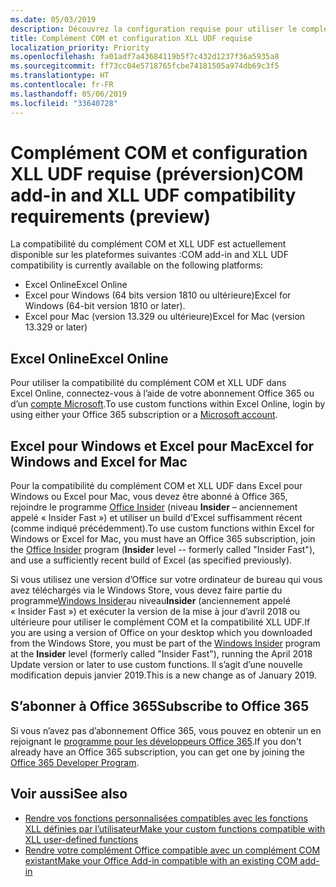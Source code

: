 ```yaml
---
ms.date: 05/03/2019
description: Découvrez la configuration requise pour utiliser le complément COM et les fonctionnalités de compatibilité XLL UDF.
title: Complément COM et configuration XLL UDF requise
localization_priority: Priority
ms.openlocfilehash: fa01adf7a43684119b5f7c432d1237f36a5935a8
ms.sourcegitcommit: ff73cc04e5718765fcbe74181505a974db69c3f5
ms.translationtype: HT
ms.contentlocale: fr-FR
ms.lasthandoff: 05/06/2019
ms.locfileid: "33640728"
---
```

# <a name="com-add-in-and-xll-udf-compatibility-requirements-preview"></a><span data-ttu-id="4bd90-103">Complément COM et configuration XLL UDF requise (préversion)</span><span class="sxs-lookup"><span data-stu-id="4bd90-103">COM add-in and XLL UDF compatibility requirements (preview)</span></span>

<span data-ttu-id="4bd90-104">La compatibilité du complément COM et XLL UDF est actuellement disponible sur les plateformes suivantes :</span><span class="sxs-lookup"><span data-stu-id="4bd90-104">COM add-in and XLL UDF compatibility is currently available on the following platforms:</span></span>

- <span data-ttu-id="4bd90-105">Excel Online</span><span class="sxs-lookup"><span data-stu-id="4bd90-105">Excel Online</span></span>
- <span data-ttu-id="4bd90-106">Excel pour Windows (64 bits version 1810 ou ultérieure)</span><span class="sxs-lookup"><span data-stu-id="4bd90-106">Excel for Windows (64-bit version 1810 or later).</span></span>
- <span data-ttu-id="4bd90-107">Excel pour Mac (version 13.329 ou ultérieure)</span><span class="sxs-lookup"><span data-stu-id="4bd90-107">Excel for Mac (version 13.329 or later)</span></span>

## <a name="excel-online"></a><span data-ttu-id="4bd90-108">Excel Online</span><span class="sxs-lookup"><span data-stu-id="4bd90-108">Excel Online</span></span>
<span data-ttu-id="4bd90-109">Pour utiliser la compatibilité du complément COM et XLL UDF dans Excel Online, connectez-vous à l’aide de votre abonnement Office 365 ou d’un [compte Microsoft](https://account.microsoft.com/account).</span><span class="sxs-lookup"><span data-stu-id="4bd90-109">To use custom functions within Excel Online, login by using either your Office 365 subscription or a [Microsoft account](https://account.microsoft.com/account).</span></span>

## <a name="excel-for-windows-and-excel-for-mac"></a><span data-ttu-id="4bd90-110">Excel pour Windows et Excel pour Mac</span><span class="sxs-lookup"><span data-stu-id="4bd90-110">Excel for Windows and Excel for Mac</span></span>
<span data-ttu-id="4bd90-111">Pour la compatibilité du complément COM et XLL UDF dans Excel pour Windows ou Excel pour Mac, vous devez être abonné à Office 365, rejoindre le programme [Office Insider](https://products.office.com/office-insider) (niveau **Insider** – anciennement appelé « Insider Fast ») et utiliser un build d’Excel suffisamment récent (comme indiqué précédemment).</span><span class="sxs-lookup"><span data-stu-id="4bd90-111">To use custom functions within Excel for Windows or Excel for Mac, you must have an Office 365 subscription, join the [Office Insider](https://products.office.com/office-insider) program (**Insider** level -- formerly called "Insider Fast"), and use a sufficiently recent build of Excel (as specified previously).</span></span>

<span data-ttu-id="4bd90-112">Si vous utilisez une version d’Office sur votre ordinateur de bureau qui vous avez téléchargés via le Windows Store, vous devez faire partie du programme[Windows Insider](https://insider.windows.com/)au niveau**Insider** (anciennement appelé « Insider Fast ») et exécuter la version de la mise à jour d’avril 2018 ou ultérieure pour utiliser le complément COM et la compatibilité XLL UDF.</span><span class="sxs-lookup"><span data-stu-id="4bd90-112">If you are using a version of Office on your desktop which you downloaded from the Windows Store, you must be part of the [Windows Insider](https://insider.windows.com/) program at the **Insider** level (formerly called "Insider Fast"), running the April 2018 Update version or later to use custom functions.</span></span> <span data-ttu-id="4bd90-113">Il s’agit d’une nouvelle modification depuis janvier 2019.</span><span class="sxs-lookup"><span data-stu-id="4bd90-113">This is a new change as of January 2019.</span></span>

## <a name="subscribe-to-office-365"></a><span data-ttu-id="4bd90-114">S’abonner à Office 365</span><span class="sxs-lookup"><span data-stu-id="4bd90-114">Subscribe to Office 365</span></span>
<span data-ttu-id="4bd90-115">Si vous n’avez pas d’abonnement Office 365, vous pouvez en obtenir un en rejoignant le [programme pour les développeurs Office 365](https://developer.microsoft.com/fr-FR/office/dev-program).</span><span class="sxs-lookup"><span data-stu-id="4bd90-115">If you don't already have an Office 365 subscription, you can get one by joining the [Office 365 Developer Program](https://developer.microsoft.com/fr-FR/office/dev-program).</span></span>

## <a name="see-also"></a><span data-ttu-id="4bd90-116">Voir aussi</span><span class="sxs-lookup"><span data-stu-id="4bd90-116">See also</span></span>

- [<span data-ttu-id="4bd90-117">Rendre vos fonctions personnalisées compatibles avec les fonctions XLL définies par l’utilisateur</span><span class="sxs-lookup"><span data-stu-id="4bd90-117">Make your custom functions compatible with XLL user-defined functions</span></span>](make-custom-functions-compatible-with-xll-udf.md)
- [<span data-ttu-id="4bd90-118">Rendre votre complément Office compatible avec un complément COM existant</span><span class="sxs-lookup"><span data-stu-id="4bd90-118">Make your Office Add-in compatible with an existing COM add-in</span></span>](../develop/make-office-add-in-compatible-with-existing-com-add-in.md)